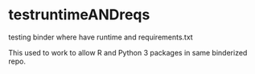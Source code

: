 # testruntimeANDreqs
testing binder where have runtime and requirements.txt

This used to work to allow R and Python 3 packages in same binderized repo.
